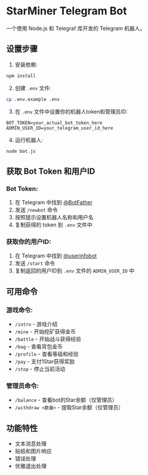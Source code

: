 # StarMiner Telegram Bot

一个使用 Node.js 和 Telegraf 库开发的 Telegram 机器人。

## 设置步骤

1. 安装依赖:
```bash
npm install
```

2. 创建 `.env` 文件:
```bash
cp .env.example .env
```

3. 在 `.env` 文件中设置你的机器人token和管理员ID:
```
BOT_TOKEN=your_actual_bot_token_here
ADMIN_USER_ID=your_telegram_user_id_here
```

4. 运行机器人:
```bash
node bot.js
```

## 获取 Bot Token 和用户ID

### Bot Token:
1. 在 Telegram 中找到 [@BotFather](https://t.me/botfather)
2. 发送 `/newbot` 命令
3. 按照提示设置机器人名称和用户名
4. 复制获得的 token 到 `.env` 文件中

### 获取你的用户ID:
1. 在 Telegram 中找到 [@userinfobot](https://t.me/userinfobot)
2. 发送 `/start` 命令
3. 复制返回的用户ID到 `.env` 文件的 `ADMIN_USER_ID` 中

## 可用命令

### 游戏命令:
- `/intro` - 游戏介绍
- `/mine` - 开始挖矿获得金币
- `/battle` - 开始战斗获得经验
- `/bag` - 查看背包金币
- `/profile` - 查看等级和经验
- `/pay` - 支付1Star获得奖励
- `/stop` - 停止当前活动

### 管理员命令:
- `/balance` - 查看bot的Star余额（仅管理员）
- `/withdraw <数量>` - 提取Star余额（仅管理员）

## 功能特性

- 文本消息处理
- 贴纸和图片响应
- 错误处理
- 优雅退出处理